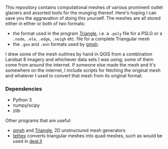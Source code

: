 
This repository contains computational meshes of various prominent outlet glaciers and assorted tools for the munging thereof.
Here's hoping I can save you the aggravation of doing this yourself.
The meshes are all stored either in either or both of two formats:

* the format used in the program [Triangle](http://www.cs.cmu.edu/~quake/triangle.html), i.e. a `.poly` file for a PSLG or a `.node`, `.ele`, `.edge`, `.neigh` etc. file for a complete Triangular mesh
* the `.geo` and `.msh` formats used by [gmsh](http://gmsh.info/).

I drew some of the mesh outlines by hand in QGIS from a combination Landsat 8 imagery and whichever data sets I was using; some of them come from around the internet.
If someone else made the mesh and it's somewhere on the internet, I include scripts for fetching the original mesh and whatever I used to convert that mesh from its original format.


### Dependencies

* Python 3
* numpy/scipy
* zlib

Other programs that are useful:

* [gmsh](http://gmsh.info/) and [Triangle](https://www.cs.cmu.edu/~quake/triangle.html/), 2D unstructured mesh generators
* [tethex](https://github.com/martemyev/tethex) converts triangular meshes into quad meshes, such as would be used in [deal.II](http://github.com/dealii/dealii)
